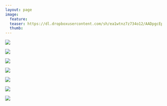 ```yaml
---
layout: page
image:
  feature:
  teaser: https://dl.dropboxusercontent.com/sh/ea1wtnz7z734o12/AADpgcEpH4esh8yyHud5CHuXa/luontokuvat/kev%C3%A4t/DS07648-245px.jpg
  thumb:
---
```


[![](https://dl.dropboxusercontent.com/sh/ea1wtnz7z734o12/AADtlzkP4MsSgoetgAlamswJa/luontokuvat/kev%C3%A4t/DS07648-800px.jpg)](https://dl.dropboxusercontent.com/sh/ea1wtnz7z734o12/AADbrH66d2ifXp_U1hh9dXtWa/luontokuvat/kev%C3%A4t/DS07648.jpg)

[![](https://dl.dropboxusercontent.com/sh/ea1wtnz7z734o12/AADmyb6q-VeuNK5GCMwgAB2Ca/luontokuvat/kev%C3%A4t/DS07653-800px.jpg)](https://dl.dropboxusercontent.com/sh/ea1wtnz7z734o12/AABdJpxYp0LoSwU1p9TXgu-aa/luontokuvat/kev%C3%A4t/DS07653.jpg)

[![](https://dl.dropboxusercontent.com/sh/ea1wtnz7z734o12/AAD0i-pGXwDMlyX3LjlSJJ66a/luontokuvat/kev%C3%A4t/DS07665-800px.jpg)](https://dl.dropboxusercontent.com/sh/ea1wtnz7z734o12/AACnjVO6sWR11d7fxcIB9_lHa/luontokuvat/kev%C3%A4t/DS07665.jpg)

[![](https://dl.dropboxusercontent.com/sh/ea1wtnz7z734o12/AACx9V3CVQ_oOd0a8kbigmm6a/luontokuvat/kev%C3%A4t/DS09919-800px.jpg)](https://dl.dropboxusercontent.com/sh/ea1wtnz7z734o12/AAAibfyHJmXRaDUsQygkdZ_Xa/luontokuvat/kev%C3%A4t/DS09919.jpg)

[![](https://dl.dropboxusercontent.com/sh/ea1wtnz7z734o12/AAAv2Tvlqubr4hDNVx6SD1rxa/luontokuvat/kev%C3%A4t/DS09925-800px.jpg)](https://dl.dropboxusercontent.com/sh/ea1wtnz7z734o12/AAAcC0-yC-Je6gGilr-OHD8Ja/luontokuvat/kev%C3%A4t/DS09925.jpg)

[![](https://dl.dropboxusercontent.com/sh/ea1wtnz7z734o12/AAD1uwdgO5sxEZQ0YR714aRZa/luontokuvat/kev%C3%A4t/DS10212-800px.jpg)](https://dl.dropboxusercontent.com/sh/ea1wtnz7z734o12/AADIJdLwK7SedR_gWdFhJlb2a/luontokuvat/kev%C3%A4t/DS10212.jpg)

[![](https://dl.dropboxusercontent.com/sh/ea1wtnz7z734o12/AAAT5eX545AoRv-qZIE6ShKAa/luontokuvat/kev%C3%A4t/DS10323-800px.jpg)](https://dl.dropboxusercontent.com/sh/ea1wtnz7z734o12/AADjQ-YJ9YKuy8rXJgYzgwP2a/luontokuvat/kev%C3%A4t/DS10323.jpg)
